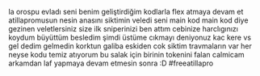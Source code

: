 la orospu evladı seni benim geliştirdiğim kodlarla flex atmaya devam et atillapromusun nesin anasını siktimin veledi seni main kod main kod diye gezinen veletlersiniz size ilk sniperinizi ben attım cebinize harclıgınızı koydum büyüttüm besledim şimdi üstüme cıkmayı deniyonuz kac kere vs gel dedim gelmedin korktun galiba eskiden cok siktim travmaların var her neyse kodu temiz atıyorum bu salak için birinin tokenini falan calmicam arkamdan laf yapmaya devam etmesin sonra :D
#freeatillapro
